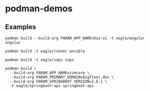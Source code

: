 # podman-demos

## Examples

```
podman build --build-arg PARAM_APP_NAME=boz-ui -t eagle/angular angular
```

```
podman build -t eagle/runner ansible
```

```
podman build -t eagle/sops sops
```

```
podman build \
  --build-arg PARAM_APP_NAME=zimcore \
  --build-arg PARAM_PRIMARY_DOMAIN=bigfleet.dev \
  --build-arg PARAM_SPRINGBOOT_VERSION=2.6.1 \
  -t eagle/springboot-api springboot-api
```